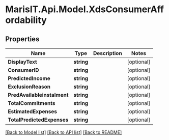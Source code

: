 
# MarisIT.Api.Model.XdsConsumerAffordability

## Properties

Name | Type | Description | Notes
------------ | ------------- | ------------- | -------------
**DisplayText** | **string** |  | [optional] 
**ConsumerID** | **string** |  | [optional] 
**PredictedIncome** | **string** |  | [optional] 
**ExclusionReason** | **string** |  | [optional] 
**PredAvailableinstalment** | **string** |  | [optional] 
**TotalCommitments** | **string** |  | [optional] 
**EstimatedExpenses** | **string** |  | [optional] 
**TotalPredictedExpenses** | **string** |  | [optional] 

[[Back to Model list]](../README.md#documentation-for-models)
[[Back to API list]](../README.md#documentation-for-api-endpoints)
[[Back to README]](../README.md)

